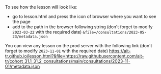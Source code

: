 To see how the lesson will look like:
- go to lesson.html and press the icon of browser where you want to see the page
- add to the path in the browser following string (don't forget to modify `2023-03-22` with the required date)
  `&file=/consultations/2023-05-23/metadata.json`

You can view any lesson on the prod server with the following link
(don't forget to modify `2023-11-01` with the required date)
https://ait-tr.github.io/lesson.html?&file=https://raw.githubusercontent.com/ait-tr/cohort_31.1_31.2_consultations/main/consultations/2023-11-01/metadata.json